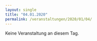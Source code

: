 ```yaml
---
layout: single
title: "04.01.2020"
permalink: /veranstaltungen/2020/01/04/
---
```


Keine Veranstaltung an diesem Tag.
